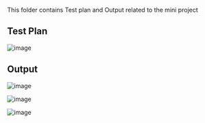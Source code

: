 This folder contains Test plan and Output related to the mini project
## Test Plan
![image](https://user-images.githubusercontent.com/68271765/142768368-384a904c-f050-4739-864e-d8e6e93249d3.png)

## Output
![image](https://user-images.githubusercontent.com/68271765/143035870-8b16b79a-c3c1-4d58-8374-402c29e74557.png)

![image](https://user-images.githubusercontent.com/68271765/143035907-aa0bd936-aeef-47a7-8695-68d7e03fc3e1.png)

![image](https://user-images.githubusercontent.com/68271765/143035950-1c6ff870-cc67-401d-9b7d-bb619b79fbbe.png)
